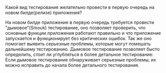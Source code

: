 Какой вид тестирования желательно провести в первую очередь на новом билде(релизе) приложения?

На новом билде приложение в первую очередь требуется провести "дымовое"(Smouk) тестирование, оно позволяет проверить, что основные функции приложения работают правильно и что приложение
запускается и функционирует без критических ошибок. Так же оно помогает выявить серьезные проблемы, которые могут помешать дальнейшему тестированию. Дымовое тестирование позволяет бысто определить, 
стоит ли углубляться в более детальное тестирование: Если дымовое тестирование обнаруживает серьезные проблемы, их можно исправить до начала более детального тестирования.
